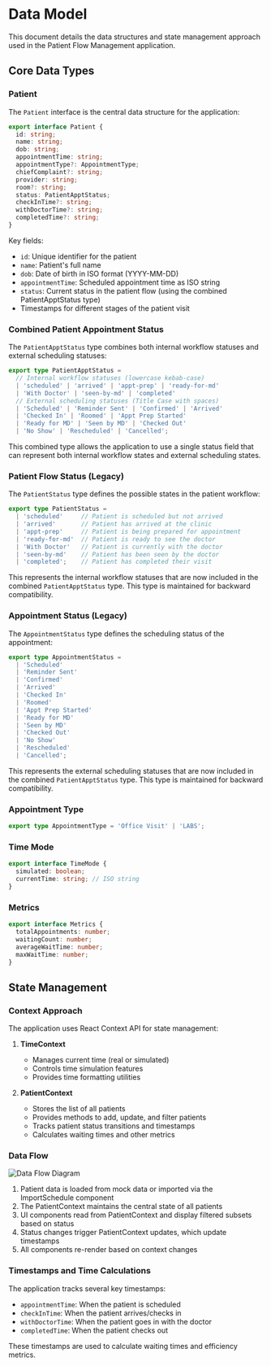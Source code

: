 # Data Model

This document details the data structures and state management approach
used in the Patient Flow Management application.

## Core Data Types

### Patient

The `Patient` interface is the central data structure for the application:

```typescript
export interface Patient {
  id: string;
  name: string;
  dob: string;
  appointmentTime: string;
  appointmentType?: AppointmentType;
  chiefComplaint?: string;
  provider: string;
  room?: string;
  status: PatientApptStatus;
  checkInTime?: string;
  withDoctorTime?: string;
  completedTime?: string;
}
```

Key fields:
- `id`: Unique identifier for the patient
- `name`: Patient's full name
- `dob`: Date of birth in ISO format (YYYY-MM-DD)
- `appointmentTime`: Scheduled appointment time as ISO string
- `status`: Current status in the patient flow (using the combined
  PatientApptStatus type)
- Timestamps for different stages of the patient visit

### Combined Patient Appointment Status

The `PatientApptStatus` type combines both internal workflow statuses and
external scheduling statuses:

```typescript
export type PatientApptStatus =
  // Internal workflow statuses (lowercase kebab-case)
  | 'scheduled' | 'arrived' | 'appt-prep' | 'ready-for-md'
  | 'With Doctor' | 'seen-by-md' | 'completed'
  // External scheduling statuses (Title Case with spaces)
  | 'Scheduled' | 'Reminder Sent' | 'Confirmed' | 'Arrived'
  | 'Checked In' | 'Roomed' | 'Appt Prep Started'
  | 'Ready for MD' | 'Seen by MD' | 'Checked Out'
  | 'No Show' | 'Rescheduled' | 'Cancelled';
```

This combined type allows the application to use a single status field
that can represent both internal workflow states and external scheduling
states.

### Patient Flow Status (Legacy)

The `PatientStatus` type defines the possible states in the patient
workflow:

```typescript
export type PatientStatus =
  | 'scheduled'     // Patient is scheduled but not arrived
  | 'arrived'       // Patient has arrived at the clinic
  | 'appt-prep'     // Patient is being prepared for appointment
  | 'ready-for-md'  // Patient is ready to see the doctor
  | 'With Doctor'   // Patient is currently with the doctor
  | 'seen-by-md'    // Patient has been seen by the doctor
  | 'completed';    // Patient has completed their visit
```

This represents the internal workflow statuses that are now included in
the combined `PatientApptStatus` type. This type is maintained for backward
compatibility.

### Appointment Status (Legacy)

The `AppointmentStatus` type defines the scheduling status of the
appointment:

```typescript
export type AppointmentStatus =
  | 'Scheduled'
  | 'Reminder Sent'
  | 'Confirmed'
  | 'Arrived'
  | 'Checked In'
  | 'Roomed'
  | 'Appt Prep Started'
  | 'Ready for MD'
  | 'Seen by MD'
  | 'Checked Out'
  | 'No Show'
  | 'Rescheduled'
  | 'Cancelled';
```

This represents the external scheduling statuses that are now included in
the combined `PatientApptStatus` type. This type is maintained for backward
compatibility.

### Appointment Type

```typescript
export type AppointmentType = 'Office Visit' | 'LABS';
```

### Time Mode

```typescript
export interface TimeMode {
  simulated: boolean;
  currentTime: string; // ISO string
}
```

### Metrics

```typescript
export interface Metrics {
  totalAppointments: number;
  waitingCount: number;
  averageWaitTime: number;
  maxWaitTime: number;
}
```

## State Management

### Context Approach

The application uses React Context API for state management:

1. **TimeContext**
   - Manages current time (real or simulated)
   - Controls time simulation features
   - Provides time formatting utilities

2. **PatientContext**
   - Stores the list of all patients
   - Provides methods to add, update, and filter patients
   - Tracks patient status transitions and timestamps
   - Calculates waiting times and other metrics

### Data Flow

![Data Flow Diagram](https://via.placeholder.com/800x400?text=Patient+Data+Flow+Diagram)

1. Patient data is loaded from mock data or imported via the
   ImportSchedule component
2. The PatientContext maintains the central state of all patients
3. UI components read from PatientContext and display filtered subsets
   based on status
4. Status changes trigger PatientContext updates, which update timestamps
5. All components re-render based on context changes

### Timestamps and Time Calculations

The application tracks several key timestamps:
- `appointmentTime`: When the patient is scheduled
- `checkInTime`: When the patient arrives/checks in
- `withDoctorTime`: When the patient goes in with the doctor
- `completedTime`: When the patient checks out

These timestamps are used to calculate waiting times and efficiency
metrics. 
